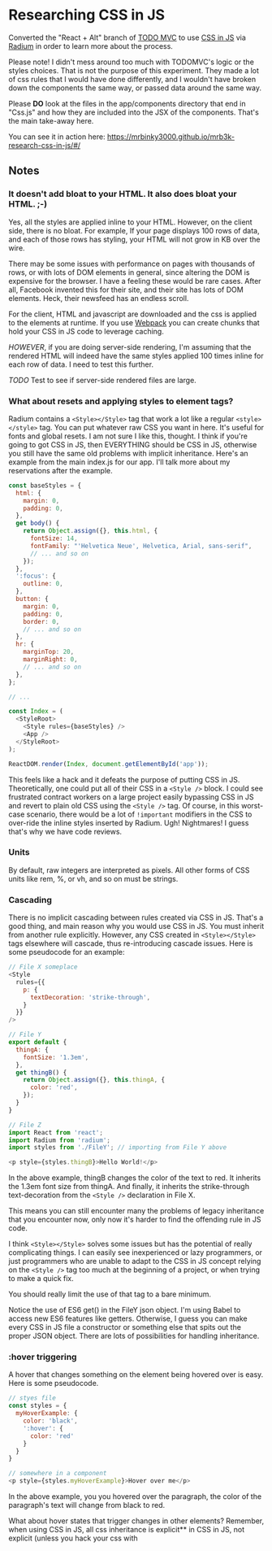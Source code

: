 # Researching CSS in JS
Converted the "React + Alt" branch of  [TODO MVC](http://todomvc.com/examples/react/#/) to use [CSS in JS](https://vimeo.com/116209150) via [Radium](https://formidable.com/open-source/radium/) in order to learn more about the process.

Please note! I didn't mess around too much with TODOMVC's logic or the styles choices.  That is not the purpose of this experiment.  They made a lot of css rules that I would have done differently, and I wouldn't have broken down the components the same way, or passed data around the same way.

Please __DO__ look at the files in the app/components directory that end in "Css.js" and how they are included into the JSX of the components.  That's the main take-away here.

You can see it in action here: https://mrbinky3000.github.io/mrb3k-research-css-in-js/#/
## Notes
### It doesn't add bloat to your HTML.  It also does bloat your HTML. ;-)
Yes, all the styles are applied inline to your HTML. However, on the client side, there is no bloat. For example, If your page displays 100 rows of data, and each of those rows has styling, your HTML will not grow in KB over the wire.

There may be some issues with performance on pages with thousands of rows, or with lots of DOM elements in general, since altering the DOM is expensive for the browser.  I have a feeling these would be rare cases.  After all, Facebook invented this for their site, and their site has lots of DOM elements.  Heck, their newsfeed has an endless scroll.

For the client, HTML and javascript are downloaded and the css is applied to the elements at runtime.  If you use [Webpack](https://webpack.github.io/) you can create chunks that hold your CSS in JS code to leverage caching.

*HOWEVER*, if you are doing server-side rendering, I'm assuming that the rendered HTML will indeed have the same styles applied 100 times inline for each row of data.  I need to test this further.

*TODO* Test to see if server-side rendered files are large.
### What about resets and applying styles to element tags?
Radium contains a `<Style></Style>` tag that work a lot like a regular `<style></style>` tag. You can put whatever raw CSS you want in here. It's useful for fonts and global resets. I am not sure I like this, thought.  I think if you're going to got CSS in JS, then EVERYTHING should be CSS in JS, otherwise you still have the same old problems with implicit inheritance.  Here's an example from the main index.js for our app.  I'll talk more about my reservations after the example.

```javascript
const baseStyles = {
  html: {
    margin: 0,
    padding: 0,
  },
  get body() {
    return Object.assign({}, this.html, {
      fontSize: 14,
      fontFamily: "'Helvetica Neue', Helvetica, Arial, sans-serif",
      // ... and so on
    });
  },
  ':focus': {
    outline: 0,
  },
  button: {
    margin: 0,
    padding: 0,
    border: 0,
    // ... and so on
  },
  hr: {
    marginTop: 20,
    marginRight: 0,
    // ... and so on
  },
};

// ...

const Index = (
  <StyleRoot>
    <Style rules={baseStyles} />
    <App />
  </StyleRoot>
);

ReactDOM.render(Index, document.getElementById('app'));
```
This feels like a hack and it defeats the purpose of putting CSS in JS.  Theoretically, one could put all of their CSS in a `<Style />` block.  I could see frustrated contract workers on a large project easily bypassing CSS in JS and revert to plain old CSS using the `<Style />` tag. Of course, in this worst-case scenario, there would be a lot of `!important` modifiers in the CSS to over-ride the inline styles inserted by Radium.  Ugh!  Nightmares! I guess that's why we have code reviews.
### Units
By default, raw integers are interpreted as pixels.  All other forms of CSS units like rem, %, or vh, and so on must be strings.
### Cascading
There is no implicit cascading between rules created via CSS in JS.  That's a good thing, and main reason why you would use CSS in JS. You must inherit from another rule explicitly.  However, any CSS created in `<Style></Style>` tags elsewhere will cascade, thus re-introducing cascade issues. Here is some pseudocode for an example:
```javascript
// File X someplace
<Style
  rules={{
    p: {
      textDecoration: 'strike-through',
    }
  }}
/>

// File Y
export default {
  thingA: {
    fontSize: '1.3em',
  },
  get thingB() {
    return Object.assign({}, this.thingA, {
      color: 'red',
    });
  }
}

// File Z
import React from 'react';
import Radium from 'radium';
import styles from './FileY'; // importing from File Y above

<p style={styles.thingB}>Hello World!</p>
```
In the above example, thingB changes the color of the text to red.  It inherits the 1.3em font size from thingA. And finally, it inherits the strike-through text-decoration from the `<Style />` declaration in File X.

This means you can still encounter many the problems of legacy inheritance that you encounter now, only now it's harder to find the offending rule in JS code.  

I think `<Style></Style>` solves some issues but has the potential of really complicating things. I can easily see inexperienced or lazy programmers, or just programmers who are unable to adapt to the CSS in JS concept relying on the `<Style />` tag too much at the beginning of a project, or when trying to make a quick fix.

You should really limit the use of that tag to a bare minimum.

Notice the use of ES6 get() in the FileY json object. I'm using Babel to access new ES6 features like getters. Otherwise, I guess you can make every CSS in JS file a constructor or something else that spits out the proper JSON object.  There are lots of possibilities for handling inheritance.
### :hover triggering
A hover that changes something on the element being hovered over is easy.  Here is some pseudocode.
```javascript
// styes file
const styles = {
  myHoverExample: {
    color: 'black',
    ':hover': {
      color: 'red'
    }
  }
}

// somewhere in a component
<p style={styles.myHoverExample}>Hover over me</p>
```
In the above example, you you hovered over the paragraph, the color of the paragraph's text will change from black to red.  

What about hover states that trigger changes in other elements? Remember, when using CSS in JS, all css inheritance is explicit&ast;&ast; in CSS in JS, not explicit (unless you hack your css with <Style />, see previous section)

This seem like it might be a stumbling block for folks.  The key is to stop thinking about CSS as CSS and start thinking of it as React code. Once you accept that your CSS is now code, this concept is easy to grasp. React components have a `this.state` property.  Radium has a `getState` method so that you can query the hover state of an element.

Here is an example of a hover triggering changes in a target element.

&ast;&ast;See notes about using the `<Style />` tag.
```javascript

// your CSS in JS file...
const styles = {
  trigger: {
    ':hover': {}, // tell radium to track this state, used below
  },
  target: {
    display: 'none'
  }
  targetHover {
    display: 'block'
  }
}

// in your React component's JSX
export default Class Example extends React.component {

  // ... code

  render() {
    return (
      <div>
        <div>
          <p styles={styles.trigger}>Hover over me, I am the trigger!</p>
        </div>
        <div>
          Lorem Ipsum Dolor
        </div>
        <div
          style={[
            styles.target,
            Radium.getState(this.state, 'unique identifier', ':hover') && styles.targetHover
          ]}
        >
          Hey, I am the target!!
        </div>        
      </div>
    )
  }
}
```
In the example above, you can tap into the Radium API and use it, along with state, to trigger style changes on elements way off on other branches in the DOM.

Don't forget you can also trigger stuff based on `:active` and `:visited`.  That's cool.  You can conditionally show or hide stuff based on if they've already visited a link during the current session without using cookies or local storage.  Neat!

You can find more information on the Radium api and the getState method [here](https://github.com/FormidableLabs/radium/tree/master/docs/api#getstate).
### :before and :after and other pseudo elements.
At the time of this experiment Radium did not support all of the pseudo elements.  It does support `:hover`, `:active`, and `:visited` but not `:before` and `:after`.  Since :before occurs before the element in question, they suggest just adding span or div element before the current element and assign a style to that element.  Similarly, they recommend you Add a div after for :after.

This can be a pain for elements that are repeated a lot.

__There are two workarounds:__
#### 1) Use the Style Tag
Radium has a `<Style></Style>` React component that allows you to insert regular CSS into a page.  They Style component can be restricted so that it only applies rules to a particular DOM element and it's children (aka, scoped CSS, aka CSS module).  Notice the use of the "scopeSelector" attribute on the Style component.
```javascript
<div style={styles.todoapp} className="todoapp">
  <Style
    scopeSelector=".todoapp"
    rules={{
      '::-webkit-input-placeholder': {
        fontStyle: 'italic',
        fontWeight: 300,
        color: '#e6e6e6',
      },
      '::-moz-placeholder': {
        fontStyle: 'italic',
        fontWeight: 300,
        color: '#e6e6e6',
      },
      '::input-placeholder': {
        fontStyle: 'italic',
        fontWeight: 300,
        color: '#e6e6e6',
      },
    }}
  />
  <header className="header">
    <h1 style={styles.todoappH1}>todos</h1>
    <input
      style={styles.newTodo}
      placeholder="What needs to be done?"
      value={this.state.newTodo}
      onKeyDown={this.handleNewTodoKeyDown.bind(this)}
      onChange={this.handleChange.bind(this)}
      autoFocus
    />
  </header>
  // ...
</div>
```
#### 2) Abstract the process into a component
Convert a DOM element that uses before and after pseudo elements into a component that inserts the before and after elements for you. This can be a pain if you have to refactor in the future.
## Conclusions
I've seen some really ugly sass mixins trying to emulate javascript.  CSS in JS eliminates that nightmare.  You are actually programming CSS and can leverage everything that the JavaScript language has to offer: modules, classes, IIFE's, loops, everything.  It would be easy to program a grid system.

CSS in JS also eliminates dead CSS.  You'll never have dead CSS since JS minimizers eliminate dead code.  You can use tools like webpack and code chunking to split out the CSS in JS code and cache it long-term.

__My gut says "nope for now", but I still might use it__

All-in-all, the lack of support for before, after, first-child and last-child  pseudo elements is a deal-breaker for me and Radium.  I realize that first-child, last-child, nth-child can all be handled programmatically in the javascript. Perhaps you can abstract this into some iterator javascript class or helper function.  

__Basically, I'd have to make a new library of, what are essentially mixins, to abstract out all these common issues.  Perhaps someone has already made this?  A list of useful CSS in JS utility methods similar in nature to a library like underscore?__

There is good news  a new CSS in JS library called [Aphrodite](https://github.com/Khan/aphrodite) that seems to handle before, after, global fonts, and it works on isomorphic apps (aka apps that render in the client and on the server. aka sever-side rendering).
